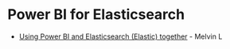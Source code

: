 # Power BI for Elasticsearch

* [Using Power BI and Elasticsearch (Elastic) together](https://www.youtube.com/watch?v=lhwyBPZYwTg) - Melvin L
